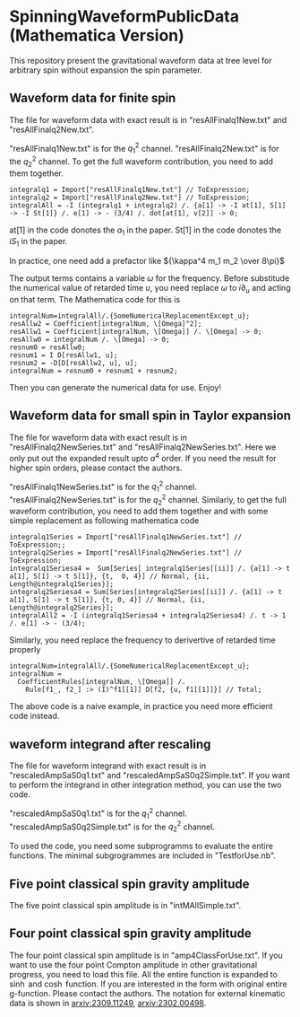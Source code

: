 # SpinningWaveformPublicData (Mathematica Version)
This repository present the gravitational waveform data at tree level for arbitrary spin without expansion the spin parameter.

## Waveform data for finite spin
The file for waveform data with exact result is in "resAllFinalq1New.txt" and "resAllFinalq2New.txt". 

"resAllFinalq1New.txt" is for the $q_1^2$ channel.
"resAllFinalq2New.txt" is for the $q_2^2$ channel. 
To get the full waveform contribution, you need to add them together.

```
integralq1 = Import["resAllFinalq1New.txt"] // ToExpression;
integralq2 = Import["resAllFinalq2New.txt"] // ToExpression;
integralAll = -I (integralq1 + integralq2) /. {a[1] -> -I at[1], S[1] -> -I St[1]} /. e[1] -> - (3/4) /. dot[at[1], v[2]] -> 0;
```
at[1] in the code donotes the $a_1$ in the paper.  St[1] in the code donotes the $i S_1$ in the paper. 

In practice, one need add a prefactor like ${\kappa^4 m_1 m_2 \over 8\pi}$

The output terms contains a variable $\omega$ for the frequency. Before substitude the numerical value of retarded time $u$, you need replace $\omega$ to $i\partial_u$ and acting on that term. The Mathematica code for this is 

```
integralNum=integralAll/.{SomeNumericalReplacementExcept_u};
resAllw2 = Coefficient[integralNum, \[Omega]^2];
resAllw1 = Coefficient[integralNum, \[Omega]] /. \[Omega] -> 0;
resAllw0 = integralNum /. \[Omega] -> 0;
resnum0 = resAllw0;
resnum1 = I D[resAllw1, u];
resnum2 = -D[D[resAllw2, u], u];
integralNum = resnum0 + resnum1 + resnum2;
```
Then you can generate the numerical data for use. Enjoy!

## Waveform data for small spin in Taylor expansion
The file for waveform data with exact result is in "resAllFinalq2NewSeries.txt" and "resAllFinalq2NewSeries.txt". Here we only put out the expanded result upto $a^4$ order. If you need the result for higher spin orders, please contact the authors. 

"resAllFinalq1NewSeries.txt" is for the $q_1^2$ channel.
"resAllFinalq2NewSeries.txt" is for the $q_2^2$ channel. 
Similarly, to get the full waveform contribution, you need to add them together and with some simple replacement as following mathematica code

```
integralq1Series = Import["resAllFinalq1NewSeries.txt"] // ToExpression;;
integralq2Series = Import["resAllFinalq2NewSeries.txt"] // ToExpression;
integralq1Seriesa4 =  Sum[Series[ integralq1Series[[ii]] /. {a[1] -> t a[1], S[1] -> t S[1]}, {t,  0, 4}] // Normal, {ii, Length@integralq1Series}];
integralq2Seriesa4 = Sum[Series[integralq2Series[[ii]] /. {a[1] -> t a[1], S[1] -> t S[1]}, {t, 0, 4}] // Normal, {ii, Length@integralq2Series}];
integralAll2 = -I (integralq1Seriesa4 + integralq2Seriesa4) /. t -> 1 /. e[1] -> - (3/4);
```
Similarly, you need replace the frequency to derivertive of retarded time properly 
```
integralNum=integralAll/.{SomeNumericalReplacementExcept_u};
integralNum = 
  CoefficientRules[integralNum, \[Omega]] /. 
    Rule[f1_, f2_] :> (I)^f1[[1]] D[f2, {u, f1[[1]]}] // Total;
```
The above code is a naive example, in practice you need more efficient code instead.



## waveform integrand after rescaling
The file for waveform integrand with exact result is in "rescaledAmpSaS0q1.txt" and "rescaledAmpSaS0q2Simple.txt". If you want to perform the integrand in other integration method, you can use the two code. 

"rescaledAmpSaS0q1.txt" is for the $q_1^2$ channel.
"rescaledAmpSaS0q2Simple.txt" is for the $q_2^2$ channel. 

To used the code, you need some subprogramms to evaluate the entire functions. The minimal subgrogrammes are included in "TestforUse.nb".


## Five point classical spin gravity amplitude
The five point classical spin amplitude is in "intMAllSimple.txt". 

## Four point classical spin gravity amplitude 
The four point classical spin amplitude is in "amp4ClassForUse.txt".  If you want to use the four point Compton amplitude in other gravitational progress, you need to load this file. All the entire function is expanded to $\sinh$ and $\cosh$ function. If you are interested in the form with original entire g-function. Please contact the authors. 
The notation for external kinematic data is shown in [arxiv:2309.11249](https://arxiv.org/abs/2309.11249),  [arxiv:2302.00498](https://arxiv.org/abs/2302.00498).














